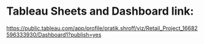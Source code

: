 
# Tableau Sheets and Dashboard link:

https://public.tableau.com/app/profile/pratik.shroff/viz/Retail_Project_16682596333930/Dashboard1?publish=yes


